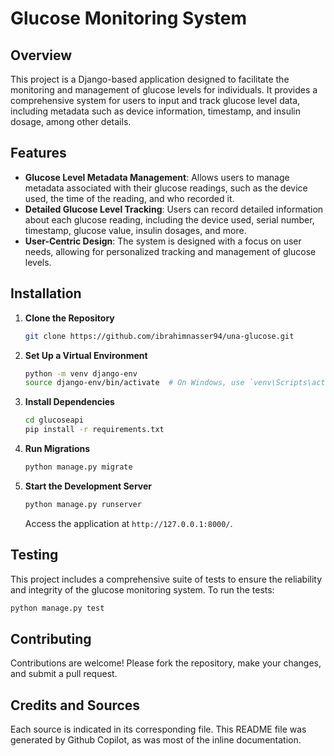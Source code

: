 # Glucose Monitoring System

## Overview

This project is a Django-based application designed to facilitate the monitoring and management of glucose levels for individuals. It provides a comprehensive system for users to input and track glucose level data, including metadata such as device information, timestamp, and insulin dosage, among other details.

## Features

- **Glucose Level Metadata Management**: Allows users to manage metadata associated with their glucose readings, such as the device used, the time of the reading, and who recorded it.
- **Detailed Glucose Level Tracking**: Users can record detailed information about each glucose reading, including the device used, serial number, timestamp, glucose value, insulin dosages, and more.
- **User-Centric Design**: The system is designed with a focus on user needs, allowing for personalized tracking and management of glucose levels.

## Installation

1. **Clone the Repository**

   ```sh
   git clone https://github.com/ibrahimnasser94/una-glucose.git
   ```

2. **Set Up a Virtual Environment**

   ```sh
   python -m venv django-env
   source django-env/bin/activate  # On Windows, use `venv\Scripts\activate`
   ```

3. **Install Dependencies**

   ```sh
   cd glucoseapi
   pip install -r requirements.txt
   ```

4. **Run Migrations**

   ```sh
   python manage.py migrate
   ```

5. **Start the Development Server**

   ```sh
   python manage.py runserver
   ```

   Access the application at `http://127.0.0.1:8000/`.

## Testing

This project includes a comprehensive suite of tests to ensure the reliability and integrity of the glucose monitoring system. To run the tests:

```sh
python manage.py test
```

## Contributing

Contributions are welcome! Please fork the repository, make your changes, and submit a pull request.

## Credits and Sources

Each source is indicated in its corresponding file. This README file was generated by Github Copilot, as was most of the inline documentation.
